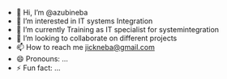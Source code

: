- 👋 Hi, I’m @azubineba
- 👀 I’m interested in IT systems Integration
- 🌱 I’m currently Training as IT specialist for systemintegration
- 💞️ I’m looking to collaborate on different projects
- 📫 How to reach me jickneba@gmail.com
- 😄 Pronouns: ...
- ⚡ Fun fact: ...

<!---
azubineba/azubineba is a ✨ special ✨ repository because its `README.md` (this file) appears on your GitHub profile.
You can click the Preview link to take a look at your changes.
--->
